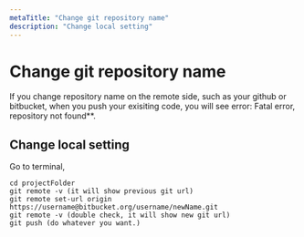 ```yaml
---
metaTitle: "Change git repository name"
description: "Change local setting"
---
```


# Change git repository name


If you change repository name on the remote side, such as your github or bitbucket, when you push your exisiting code, you will see error: Fatal error, repository not found**.



## Change local setting


Go to terminal,

```git
cd projectFolder
git remote -v (it will show previous git url)
git remote set-url origin https://username@bitbucket.org/username/newName.git
git remote -v (double check, it will show new git url)
git push (do whatever you want.)

```

